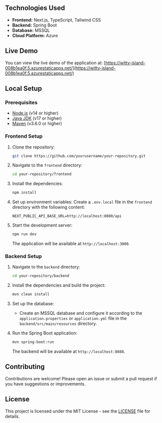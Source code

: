 ## Technologies Used

- **Frontend:** Next.js, TypeScript, Tailwind CSS
- **Backend:** Spring Boot
- **Database:** MSSQL
- **Cloud Platform:** Azure

## Live Demo

You can view the live demo of the application at: [https://witty-island-008b1ea0f.5.azurestaticapps.net/](https://witty-island-008b1ea0f.5.azurestaticapps.net/)

## Local Setup

### Prerequisites

- [Node.js](https://nodejs.org/) (v14 or higher)
- [Java JDK](https://www.oracle.com/java/technologies/javase-jdk11-downloads.html) (v17 or higher)
- [Maven](https://maven.apache.org/) (v3.6.0 or higher)

### Frontend Setup

1. Clone the repository:
   ```bash
   git clone https://github.com/yourusername/your-repository.git
   ```

2. Navigate to the `frontend` directory:
   ```bash
   cd your-repository/frontend
   ```

3. Install the dependencies:
   ```bash
   npm install
   ```

4. Set up environment variables:
   Create a `.env.local` file in the `frontend` directory with the following content:
   ```env
   NEXT_PUBLIC_API_BASE_URL=http://localhost:8080/api
   ```

5. Start the development server:
   ```bash
   npm run dev
   ```

   The application will be available at `http://localhost:3000`.

### Backend Setup

1. Navigate to the `backend` directory:
   ```bash
   cd your-repository/backend
   ```

2. Install the dependencies and build the project:
   ```bash
   mvn clean install
   ```

3. Set up the database:
   - Create an MSSQL database and configure it according to the `application.properties` or `application.yml` file in the `backend/src/main/resources` directory.

4. Run the Spring Boot application:
   ```bash
   mvn spring-boot:run
   ```

   The backend will be available at `http://localhost:8080`.

## Contributing

Contributions are welcome! Please open an issue or submit a pull request if you have suggestions or improvements.

## License

This project is licensed under the MIT License - see the [LICENSE](LICENSE) file for details.
